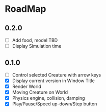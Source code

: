 # RoadMap

## 0.2.0

- [ ] Add food, model TBD
- [ ] Display Simulation time

## 0.1.0

- [ ] Control selected Creature with arrow keys
- [x] Display current version in Window Title
- [x] Render World
- [x] Moving Creature on World
- [x] Physics engine, collision, damping
- [x] Play/Pause/Speed up-down/Step button
